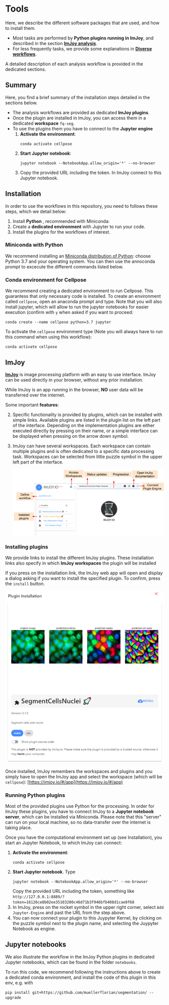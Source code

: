 # Tools
Here, we describe the different software packages that are used, and how to install them.

* Most tasks are performed by **Python plugins running in ImJoy**, and described in the section [**ImJoy analysis**](imjoy-overview.md).
* For less frequently tasks, we provide some explanations in  [**Diverse workflows**](Diverse-workflows.md).

A detailed description of each analysis workflow is provided in the dedicated sections. 

## Summary
Here, you find a brief summary of the installation steps detailed in the sections below.

* The analysis workflows are provided as dedicated **ImJoy plugins**. 
* Once the plugin are installed in ImJoy, you can access them in a dedicated **workspace** `fq-seg`. 
* To use the plugins them you have to connect to the **Jupyter engine**
    1. **Activate the environment**: 
        ```
        conda activate cellpose
        ```
    1. **Start Jupyter notebook**: 
       ```
       jupyter notebook --NotebookApp.allow_origin='*' --no-browser
       ```
    3. Copy the provided URL including the token. In ImJoy connect to this Jupyter notebook. 

## Installation
In order to use the workflows in this repository, you need to follows these steps, which we detail below: 

1. Install **Python** , recommended with Miniconda:
0. Create a **dedicated environment** with Jupyter to run your code.
0. Install the plugins for the workflows of interest. 

### Miniconda with Python
We recommend installing an [Miniconda distribution of Python](https://docs.conda.io/en/latest/miniconda.html): choose Python 3.7 and your operating system. You  can then use the annoconda prompt to excecute the different commands listed below. 

### Conda environment for Cellpose
We recommend creating a dedicated environment to run Cellpose. This guarantess that only necessary code is installed. 
To create an environment called `cellpose`, open an anaconda prompt and type. Note that you will also install 
jupyter, which will allow to run the jupyter notebooks for easier execution (confirm with `y` when asked if you want to proceed: 

```
conda create --name cellpose python=3.7 jupyter
```

To activate the `cellpose` environment type (Note you will always have to run this command when using this workflow):
```
conda activate cellpose
```

## ImJoy
[**ImJoy**](https://imjoy.io/docs/#/) is image processing platform with an easy
 to use interface. ImJoy can be used directly in your browser, without any prior installation. 

 While ImJoy is an app running in the browser, **NO** user data will be transferred over the internet. 
 
 Some important **features**:

 2. Specific functionality is provided by plugins, which can be installed with simple links. Available 
    plugins are listed in the plugin list on the left part of the interface. Depending on the implementation 
    plugins are either executed directly by pressing on their name, or a simple interface can be displayed when
    pressing on the arrow down symbol. 
 3. ImJoy can have several workspaces. Each workspace can contain multiple plugins and is often
    dedicated to a specific data processing task. Workspaces can be selected from little puzzle symbol in the upper left part of the interface.
 
    ![imjoy-interface](img/imjoy-interface.png)


### Installing plugins
We provide links to install the different ImJoy plugins. These installation links also specify
in which **ImJoy workspaces** the plugin will be installed  

If you press on the installation link, the ImJoy web app will open and display a
dialog asking if you want to install the specified plugin. To confirm, press the `install` button.

![imjoy-interface](img/imjoy-plugin-installation.png)

Once installed, ImJoy remembers the workspaces and plugins and you simply have to
open the ImJoy app and select the workspace (which will be `cellpose`): [https://imjoy.io/#/app](https://imjoy.io/#/app)

### Running Python plugins 
Most of the provided plugins use Python for the processing. In order for ImJoy these plugins, you have 
to connect ImJoy to a **Jupyter notebook server**, which can be installed via Miniconda. Please note
that this "server" can run on your local machine, so no data-transfer over the internet is taking place. 
    
Once you have the computational environment set up (see Installation), you start an Jupyter Notebook, 
to which ImJoy can connect: 

1. **Activate the environment**:
    ```
    conda activate cellpose
    ```
2. **Start Jupyter notebook**. Type
    ```
    jupyter notebook --NotebookApp.allow_origin='*' --no-browser
    ```
    Copy the provided URL including the token, something like `http://127.0.0.1:8889/?token=16126ce8b02ee35103200c46d71b3f946bfb408d1cae0f68`
3. In ImJoy, press on the rocket symbol in the upper right corner, select `Add Jupyter-Engine` 
    and past the URL from the step above. 
4. You can now connect your plugin to this Juypyter Kernel, by clicking on the puzzle symbol 
    next to the plugin name, and selecting the Juypyter Notebook as engine.  


## Jupyter notebooks 
We also illustrate the workflow in the ImJoy Python plugins in dedicated Jupyter notebooks, which can 
be found in the folder `notebooks`. 

To run this code, we recommend following the instructions above to create a dedicated conda environment, 
and install the code of this plugin in this env, e.g. with 
```
pip install git+https://github.com/muellerflorian/segmentation/ --upgrade
```